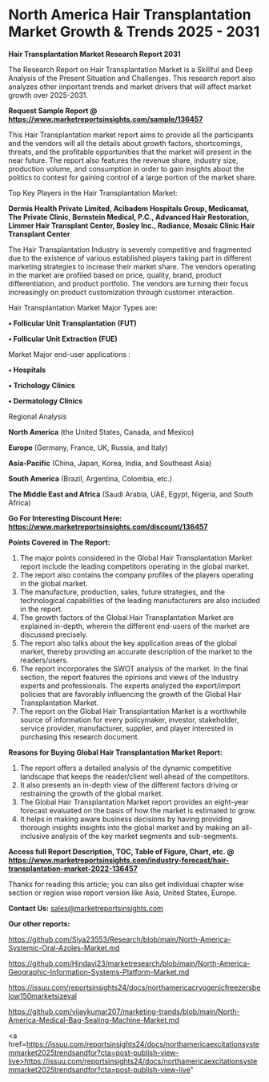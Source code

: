  # North America Hair Transplantation Market Growth & Trends 2025 - 2031

<strong>Hair Transplantation Market Research Report 2031</strong>

The Research Report on Hair Transplantation Market is a Skillful and Deep Analysis of the Present Situation and Challenges. This research report also analyzes other important trends and market drivers that will affect market growth over 2025-2031.

<strong>Request Sample Report @ <a href=https://www.marketreportsinsights.com/sample/136457>https://www.marketreportsinsights.com/sample/136457</a></strong>

This Hair Transplantation market report aims to provide all the participants and the vendors will all the details about growth factors, shortcomings, threats, and the profitable opportunities that the market will present in the near future. The report also features the revenue share, industry size, production volume, and consumption in order to gain insights about the politics to contest for gaining control of a large portion of the market share.

Top Key Players in the Hair Transplantation Market:

<strong>Dermis Health Private Limited, Acibadem Hospitals Group, Medicamat, The Private Clinic, Bernstein Medical, P.C., Advanced Hair Restoration, Limmer Hair Transplant Center, Bosley Inc., Radiance, Mosaic Clinic Hair Transplant Center</strong>

The Hair Transplantation Industry is severely competitive and fragmented due to the existence of various established players taking part in different marketing strategies to increase their market share. The vendors operating in the market are profiled based on price, quality, brand, product differentiation, and product portfolio. The vendors are turning their focus increasingly on product customization through customer interaction.

Hair Transplantation Market Major Types are:

<strong>• Follicular Unit Transplantation (FUT)

• Follicular Unit Extraction (FUE)</strong>

Market Major end-user applications :

<strong>• Hospitals

• Trichology Clinics

• Dermatology Clinics</strong>

Regional Analysis

</u><strong><b>North America</b></strong> (the United States, Canada, and Mexico)

<strong><b>Europe </b></strong>(Germany, France, UK, Russia, and Italy)

<strong><b>Asia-Pacific</b></strong> (China, Japan, Korea, India, and Southeast Asia)

<strong><b>South America</b></strong> (Brazil, Argentina, Colombia, etc.)

<strong><b>The Middle East and Africa</b></strong> (Saudi Arabia, UAE, Egypt, Nigeria, and South Africa)

<strong>Go For Interesting Discount Here: <a href=https://www.marketreportsinsights.com/discount/136457>https://www.marketreportsinsights.com/discount/136457</a></strong>

<strong>Points Covered in The Report:</strong>
<ol>
  <li>The major points considered in the Global Hair Transplantation Market report include the leading competitors operating in the global market.</li>
  <li>The report also contains the company profiles of the players operating in the global market.</li>
  <li>The manufacture, production, sales, future strategies, and the technological capabilities of the leading manufacturers are also included in the report.</li>
  <li>The growth factors of the Global Hair Transplantation Market are explained in-depth, wherein the different end-users of the market are discussed precisely.</li>
  <li>The report also talks about the key application areas of the global market, thereby providing an accurate description of the market to the readers/users.</li>
  <li>The report incorporates the SWOT analysis of the market. In the final section, the report features the opinions and views of the industry experts and professionals. The experts analyzed the export/import policies that are favorably influencing the growth of the Global Hair Transplantation Market.</li>
  <li>The report on the Global Hair Transplantation Market is a worthwhile source of information for every policymaker, investor, stakeholder, service provider, manufacturer, supplier, and player interested in purchasing this research document.</li>
</ol>
<strong>Reasons for Buying Global Hair Transplantation Market Report:</strong>

<ol>
  <li>The report offers a detailed analysis of the dynamic competitive landscape that keeps the reader/client well ahead of the competitors.</li>
  <li>It also presents an in-depth view of the different factors driving or restraining the growth of the global market.</li>
  <li>The Global Hair Transplantation Market report provides an eight-year forecast evaluated on the basis of how the market is estimated to grow.</li>
  <li>It helps in making aware business decisions by having providing thorough insights insights into the global market and by making an all-inclusive analysis of the key market segments and sub-segments.</li>
</ol>
<strong>Access full Report Description, TOC, Table of Figure, Chart, etc. @ <a href=https://www.marketreportsinsights.com/industry-forecast/hair-transplantation-market-2022-136457>https://www.marketreportsinsights.com/industry-forecast/hair-transplantation-market-2022-136457</a></strong>


Thanks for reading this article; you can also get individual chapter wise section or region wise report version like Asia, United States, Europe.

<strong>Contact Us:</strong>
sales@marketreportsinsights.com

<strong>Our other reports:</strong>

<a href=https://github.com/Siya23553/Research/blob/main/North-America-Systemic-Oral-Azoles-Market.md>https://github.com/Siya23553/Research/blob/main/North-America-Systemic-Oral-Azoles-Market.md</a>

<a href=https://github.com/Hindavi23/marketresearch/blob/main/North-America-Geographic-Information-Systems-Platform-Market.md>https://github.com/Hindavi23/marketresearch/blob/main/North-America-Geographic-Information-Systems-Platform-Market.md</a>

<a href=https://issuu.com/reportsinsights24/docs/northamericacryogenicfreezersbelow150marketsizeval>https://issuu.com/reportsinsights24/docs/northamericacryogenicfreezersbelow150marketsizeval</a>

<a href=https://github.com/vijaykumar207/marketing-trands/blob/main/North-America-Medical-Bag-Sealing-Machine-Market.md>https://github.com/vijaykumar207/marketing-trands/blob/main/North-America-Medical-Bag-Sealing-Machine-Market.md</a>

<a href=https://issuu.com/reportsinsights24/docs/northamericaexcitationsystemmarket2025trendsandfor?cta=post-publish-view-live>https://issuu.com/reportsinsights24/docs/northamericaexcitationsystemmarket2025trendsandfor?cta=post-publish-view-live</a>"
